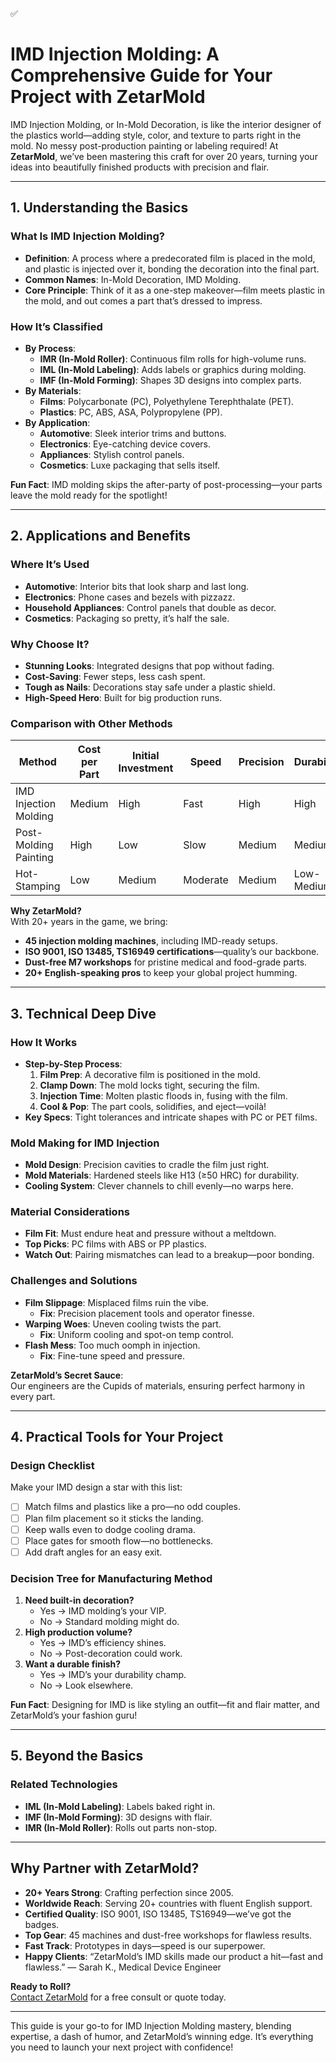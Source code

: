 ✅

# IMD Injection Molding: A Comprehensive Guide for Your Project with ZetarMold

IMD Injection Molding, or In-Mold Decoration, is like the interior designer of the plastics world—adding style, color, and texture to parts right in the mold. No messy post-production painting or labeling required! At **ZetarMold**, we’ve been mastering this craft for over 20 years, turning your ideas into beautifully finished products with precision and flair.

---

## 1. Understanding the Basics

### What Is IMD Injection Molding?

- **Definition**: A process where a predecorated film is placed in the mold, and plastic is injected over it, bonding the decoration into the final part.
- **Common Names**: In-Mold Decoration, IMD Molding.
- **Core Principle**: Think of it as a one-step makeover—film meets plastic in the mold, and out comes a part that’s dressed to impress.

### How It’s Classified

- **By Process**:
  - **IMR (In-Mold Roller)**: Continuous film rolls for high-volume runs.
  - **IML (In-Mold Labeling)**: Adds labels or graphics during molding.
  - **IMF (In-Mold Forming)**: Shapes 3D designs into complex parts.
- **By Materials**:
  - **Films**: Polycarbonate (PC), Polyethylene Terephthalate (PET).
  - **Plastics**: PC, ABS, ASA, Polypropylene (PP).
- **By Application**:
  - **Automotive**: Sleek interior trims and buttons.
  - **Electronics**: Eye-catching device covers.
  - **Appliances**: Stylish control panels.
  - **Cosmetics**: Luxe packaging that sells itself.

**Fun Fact**: IMD molding skips the after-party of post-processing—your parts leave the mold ready for the spotlight!

---

## 2. Applications and Benefits

### Where It’s Used

- **Automotive**: Interior bits that look sharp and last long.
- **Electronics**: Phone cases and bezels with pizzazz.
- **Household Appliances**: Control panels that double as decor.
- **Cosmetics**: Packaging so pretty, it’s half the sale.

### Why Choose It?

- **Stunning Looks**: Integrated designs that pop without fading.
- **Cost-Saving**: Fewer steps, less cash spent.
- **Tough as Nails**: Decorations stay safe under a plastic shield.
- **High-Speed Hero**: Built for big production runs.

### Comparison with Other Methods

| Method                | Cost per Part | Initial Investment | Speed    | Precision | Durability | Complexity |
| --------------------- | ------------- | ------------------ | -------- | --------- | ---------- | ---------- |
| IMD Injection Molding | Medium        | High               | Fast     | High      | High       | High       |
| Post-Molding Painting | High          | Low                | Slow     | Medium    | Medium     | Low        |
| Hot-Stamping          | Low           | Medium             | Moderate | Medium    | Low-Medium | Medium     |

**Why ZetarMold?**  
With 20+ years in the game, we bring:

- **45 injection molding machines**, including IMD-ready setups.
- **ISO 9001, ISO 13485, TS16949 certifications**—quality’s our backbone.
- **Dust-free M7 workshops** for pristine medical and food-grade parts.
- **20+ English-speaking pros** to keep your global project humming.

---

## 3. Technical Deep Dive

### How It Works

- **Step-by-Step Process**:
  1. **Film Prep**: A decorative film is positioned in the mold.
  2. **Clamp Down**: The mold locks tight, securing the film.
  3. **Injection Time**: Molten plastic floods in, fusing with the film.
  4. **Cool & Pop**: The part cools, solidifies, and eject—voilà!
- **Key Specs**: Tight tolerances and intricate shapes with PC or PET films.

### Mold Making for IMD Injection

- **Mold Design**: Precision cavities to cradle the film just right.
- **Mold Materials**: Hardened steels like H13 (≥50 HRC) for durability.
- **Cooling System**: Clever channels to chill evenly—no warps here.

### Material Considerations

- **Film Fit**: Must endure heat and pressure without a meltdown.
- **Top Picks**: PC films with ABS or PP plastics.
- **Watch Out**: Pairing mismatches can lead to a breakup—poor bonding.

### Challenges and Solutions

- **Film Slippage**: Misplaced films ruin the vibe.
  - **Fix**: Precision placement tools and operator finesse.
- **Warping Woes**: Uneven cooling twists the part.
  - **Fix**: Uniform cooling and spot-on temp control.
- **Flash Mess**: Too much oomph in injection.
  - **Fix**: Fine-tune speed and pressure.

**ZetarMold’s Secret Sauce**:  
Our engineers are the Cupids of materials, ensuring perfect harmony in every part.

---

## 4. Practical Tools for Your Project

### Design Checklist

Make your IMD design a star with this list:

- [ ] Match films and plastics like a pro—no odd couples.
- [ ] Plan film placement so it sticks the landing.
- [ ] Keep walls even to dodge cooling drama.
- [ ] Place gates for smooth flow—no bottlenecks.
- [ ] Add draft angles for an easy exit.

### Decision Tree for Manufacturing Method

1. **Need built-in decoration?**
   - Yes → IMD molding’s your VIP.
   - No → Standard molding might do.
2. **High production volume?**
   - Yes → IMD’s efficiency shines.
   - No → Post-decoration could work.
3. **Want a durable finish?**
   - Yes → IMD’s your durability champ.
   - No → Look elsewhere.

**Fun Fact**: Designing for IMD is like styling an outfit—fit and flair matter, and ZetarMold’s your fashion guru!

---

## 5. Beyond the Basics

### Related Technologies

- **IML (In-Mold Labeling)**: Labels baked right in.
- **IMF (In-Mold Forming)**: 3D designs with flair.
- **IMR (In-Mold Roller)**: Rolls out parts non-stop.

---

## Why Partner with ZetarMold?

- **20+ Years Strong**: Crafting perfection since 2005.
- **Worldwide Reach**: Serving 20+ countries with fluent English support.
- **Certified Quality**: ISO 9001, ISO 13485, TS16949—we’ve got the badges.
- **Top Gear**: 45 machines and dust-free workshops for flawless results.
- **Fast Track**: Prototypes in days—speed is our superpower.
- **Happy Clients**: “ZetarMold’s IMD skills made our product a hit—fast and flawless.” — Sarah K., Medical Device Engineer

**Ready to Roll?**  
[Contact ZetarMold](#) for a free consult or quote today.

---

This guide is your go-to for IMD Injection Molding mastery, blending expertise, a dash of humor, and ZetarMold’s winning edge. It’s everything you need to launch your next project with confidence!
